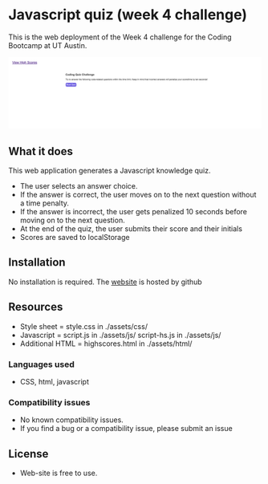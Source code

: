 # Javascript quiz (week 4 challenge)
This is the web deployment of the Week 4 challenge for the Coding Bootcamp at UT Austin.

[![Screenshot of the deployed web site][screenshot]][1]

## What it does
This web application generates a Javascript knowledge quiz. 
- The user selects an answer choice.
- If the answer is correct, the user moves on to the next question without a time penalty.
- If the answer is incorrect, the user gets penalized 10 seconds before moving on to the next question.
- At the end of the quiz, the user submits their score and their initials 
- Scores are saved to localStorage

## Installation
No installation is required. 
The [website][1] is hosted by github 

## Resources
- Style sheet  = style.css in ./assets/css/
- Javascript  = script.js in ./assets/js/
                script-hs.js in ./assets/js/
- Additional HTML = highscores.html in ./assets/html/

### Languages used
- CSS, html, javascript

### Compatibility issues
- No known compatibility issues.
- If you find a bug or a compatibility issue, please submit an issue

## License
- Web-site is free to use. 


[1]: https://mambru82.github.io/coding-quiz/
[screenshot]: ./assets/images/quiz_screenshot.png